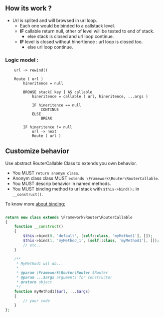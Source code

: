 # 

## How its work ? 

- Url is splited and will browsed in url loop.
    - Each one would be binded to a callstack level.
    - **IF** callable return null, other of level will be tested to end of stack.
        - else stack is closed and url loop continue.
    - **IF** level is closed without hinertience : url loop is closed too.
        - else url loop continue.

### Logic model :
```
    url -> rewind()

    Route ( url )
        hineritence = null

        BROWSE stack[ key ] AS callable        
            hineritence = callable ( url, hineritence, ...args )

            IF hineritence == null 
                CONTINUE
            ELSE
                BREAK
        
        IF hineritence != null
            url -> next 
            Route ( url )

```

## Customize behavior

Use abstract RouterCallable Class to extends you own behavior.

- You MUST `return anonym class`.
- Anonym class class MUST `extends \Framework\Router\RouterCallable`.
- You MUST descrip behavior in named methods.
- You MUST binding method to url stack with `$this->bind();` in `__construct()`.

To know more [about binding]();

```php

return new class extends \Framework\Router\RouterCallable
{
    function __construct()
    {
        $this->bind(0, 'default', [self::class, 'myMethod1'], []);
        $this->bind(1, 'myMethod_1', [self::class, 'myMethod1'], []);
        // etc..
    }

    /**
     * MyMethod1 wil do...
     * 
     * @param \Framework\Router\Router $Router 
     * @param ...$args arguments for constructor
     * @return object
     */
    function myMethod1($url, ...$args)
    {
        // your code
    }
};

```